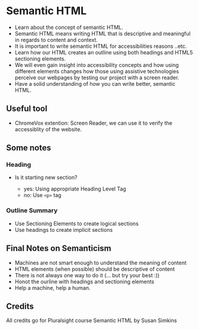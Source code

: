 # Semantic HTML

- Learn about the concept of semantic HTML.
- Semantic HTML means writing HTML that is descriptive and meaningful in regards to content and context.
- It is important to write semantic HTML for accessibilities reasons ..etc.
- Learn how our HTML creates an outline using both headings and HTML5 sectioning elements.
- We will even gain insight into accessibility concepts and how using different elements changes how those using assistive technologies perceive our webpages by testing our project with a screen reader.
- Have a solid understanding of how you can write better, semantic HTML.

## Useful tool

- ChromeVox extention: Screen Reader, we can use it to verify the accessiblity of the website.

## Some notes

### Heading

- Is it starting new section?
  
  - yes: Using appropriate Heading Level Tag
  - no: Use `<p>` tag
  
### Outline Summary

- Use Sectioning Elements to create logical sections
- Use headings to create implicit sections

## Final Notes on Semanticism

- Machines are not smart enough to understand the meaning of content
- HTML elements (when possible) should be descriptive of content
- There is not always one way to do it (... but try your best :))
- Honot the ourline with headings and sectioning elements
- Help a machine, help a human.
  
## Credits

All credits go for Pluralsight course Semantic HTML by Susan Simkins
